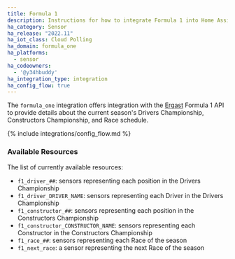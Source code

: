 ```yaml
---
title: Formula 1
description: Instructions for how to integrate Formula 1 into Home Assistant.
ha_category: Sensor
ha_release: "2022.11"
ha_iot_class: Cloud Polling
ha_domain: formula_one
ha_platforms:
  - sensor
ha_codeowners:
  - '@y34hbuddy'
ha_integration_type: integration
ha_config_flow: true
---
```


The `formula_one` integration offers integration with the [Ergast](http://ergast.com/mrd/) Formula 1 API to provide details about the current season's Drivers Championship, Constructors Championship, and Race schedule.

{% include integrations/config_flow.md %}

### Available Resources

The list of currently available resources:

- `f1_driver_##`: sensors representing each position in the Drivers Championship
- `f1_driver_DRIVER_NAME`: sensors representing each Driver in the Drivers Championship
- `f1_constructor_##`: sensors representing each position in the Constructors Championship
- `f1_constructor_CONSTRUCTOR_NAME`: sensors representing each Constructor in the Constructors Championship
- `f1_race_##`: sensors representing each Race of the season
- `f1_next_race`: a sensor representing the next Race of the season
